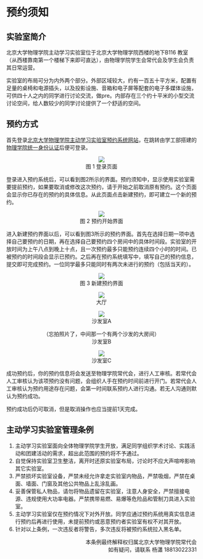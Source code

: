 # 预约须知

## 实验室简介

北京大学物理学院主动学习实验室位于北京大学物理学院西楼的地下B116 教室（从西楼靠南第一个楼梯下来即可直达），由物理学院学生会常代会及学生会负责其日常运营。

实验室的布局可分为内外两个部分。外部区域较大，约有一百五十平方米，配置有足量的桌椅和电源插头，以及投影设施、音箱和电子屏等配套的电子多媒体设施，可供四十人之内的同学进行讨论交流，做pre。内部存在三个约十平米的小型交流讨论空间，给人数较少的同学讨论提供了一个舒适的空间。


## 预约方式

首先登录[北京大学物理学院主动学习实验室预约系统网站](https://bookb116.phy.pku.edu.cn)，在跳转由学工部搭建的[物理学院统一身份认证](https://auth.phy.pku.edu.cn/)后便可登录。

<p align="center">
<img src="https://bookb116.phy.pku.edu.cn/img/login.png">
<br>
图 1 登录页面
</p>


登录进入预约系统后，可以看到图2所示的界面。预约须知中，显示使用实验室需要提前预约，如果要取消或修改这次预约，请于开始之前取消原有预约。这个页面会显示你已存在的预约的具体信息。从此页面点击新建预约，即可建立一个新的预约。


<p align="center">
<img src="https://bookb116.phy.pku.edu.cn/img/index.jpg">
<br>
图 2 预约开始界面
</p>


进入新建预约界面以后，可以看到图3所示的预约界面。首先在选择日期一项中选择自己要预约的日期，再在选择自己要预约四个房间中的具体时间段。实验室的开放时间为上午八点到晚上十点，且一次预约最多只能预约连续四个小时的时间。已被预约的时间段会显示已预约。之后再在预约系统填写中，填写自己的预约信息，提交即可完成预约。一位同学最多只能同时有两次未进行的预约（包括当天的）。

<p align="center">
<img src="https://bookb116.phy.pku.edu.cn/img/booking.jpg">
<br>
图 3 新建预约界面
</p>

<p align="center">
<img src="https://www.pkuphy.cn/physu/play/img/howto/lobby.jpg">
<br>
大厅
</p>



<p align="center">
<img src="https://www.pkuphy.cn/physu/play/img/howto/sofaA.jpg">
<br>
沙发室A
</p>



<p align="center">
（忘拍照片了，中间那一个有两个沙发的大房间）
<br>
沙发室B
</p>

<p align="center">
<img src="https://www.pkuphy.cn/physu/play/img/howto/sofaC.jpg">
<br>
沙发室C
</p>


成功预约后，你的预约信息将会发送至物理学院常代会，进行人工审核。若常代会人工审核认为该项预约没有问题，会组织人手在预约时间前进行开门。若常代会人工审核认为预约用途存在问题，会第一时间联系预约人进行沟通。若无人沟通则默认为预约成功。


预约成功后仍可取消，但是取消操作也应当提前1天完成。



## 主动学习实验室管理条例

1. 主动学习实验室面向全体物理学院学生开放，满足同学组织学术讨论、实践活动和团建活动的需求，超出此范围的预约将不予通过。
2. 自觉保持实验室卫生整洁，离开时还原实验室布局，讨论时不应大声喧哗影响其它实验室。
3. 严禁损坏实验室设备，严禁未经允许拿走实验室内物品，严禁吸烟，严禁在桌面、墙面、门窗及其他公共物品上乱涂乱画。
4. 妥善保管私人物品，请勿将物品遗留在实验室，注意人身安全，严禁擅接电源、违规使用大功率电器。严禁携带易燃、易爆等危险品和管制刀具进入实验室。
5. 主动学习实验室仅在预约情况下对外开放。同学应通过预约系统用真实信息进行预约后再进行使用，未提前预约或恶意预约者实验室有权不对其开放。
6. 针对以上条例，一次违反者将警告，多次违反将被预约系统拉入黑名单。

<p align="right">
本条例最终解释权归属北京大学物理学院常代会
<br>
如有疑问，请联系    杨瀟 18813022331
</p>
